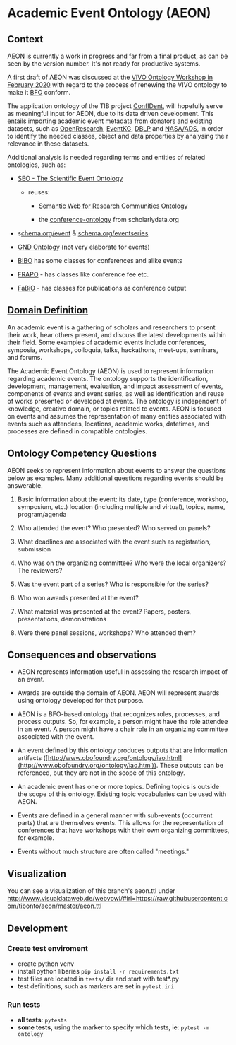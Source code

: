 # Academic Event Ontology (AEON)

## Context

AEON is currently a work in progress and far from a final product, as
can be seen by the version number. It\'s not ready for productive
systems.

A first draft of AEON was discussed at the [VIVO Ontology Workshop in
February
2020](https://docs.google.com/document/d/1C9vs3_pCqhS_ujcqmUeu9TSXtgxFIvsBv-fW3sXl7yk)
with regard to the process of renewing the VIVO ontology to make it
[BFO](https://basic-formal-ontology.org/) conform.

The application ontology of the TIB project
[ConfIDent](https://projects.tib.eu/en/confident/), will
hopefully serve as meaningful input for AEON, due to its data driven
development. This entails importing academic event metadata from
donators and existing datasets, such as
[OpenResearch](https://www.openresearch.org),
[EventKG](https://github.com/saidfathalla/EVENTSKG-Dataset),
[DBLP](http://dblp2.uni-trier.de/) and
[NASA/ADS](https://ui.adsabs.harvard.edu/), in order to
identify the needed classes, object and data properties by analysing
their relevance in these datasets.

Additional analysis is needed regarding terms and entities of related
ontologies, such as:

-   [SEO - The Scientific Event
    Ontology](http://kddste.sda.tech/SEOontology/Documentation/)

    -   reuses:

        -   [Semantic Web for Research Communities
            Ontology](https://lov.linkeddata.es/dataset/lov/vocabs/swrc)

        -   the
            [conference-ontology](http://www.scholarlydata.org/ontology/conference-ontology.owl)
            from scholarlydata.org

-   s[chema.org/event](http://www.schema.org/event) &
    [schema.org/eventseries](http://www.schema.org/eventseries)

-   [GND
    Ontology](https://d-nb.info/standards/elementset/gnd)
    (not very elaborate for events)

-   [BIBO](http://bibliontology.com/) has some classes for
    conferences and alike events

-   [FRAPO](https://sparontologies.github.io/frapo/current/frapo.html#d4e2645) -
    has classes like conference fee etc.

-   [FaBiO](https://sparontologies.github.io/fabio/current/fabio.html) -
    has classes for publications as conference output

## [Domain Definition](https://docs.google.com/document/d/1e7MWIO7IZHtj1Ww-pXswcQVDO7rIs8aQwwgnKk2KQ-o)

An academic event is a gathering of scholars and researchers to prsent
their work, hear others present, and discuss the latest developments
within their field. Some examples of academic events include
conferences, symposia, workshops, colloquia, talks, hackathons,
meet-ups, seminars, and forums.



The Academic Event Ontology (AEON) is used to represent information
regarding academic events. The ontology supports the identification,
development, management, evaluation, and impact assessment of events,
components of events and event series, as well as identification and
reuse of works presented or developed at events. The ontology is
independent of knowledge, creative domain, or topics related to events.
AEON is focused on events and assumes the representation of many
entities associated with events such as attendees, locations, academic
works, datetimes, and processes are defined in compatible ontologies.

## Ontology Competency Questions

AEON seeks to represent information about events to answer the questions
below as examples. Many additional questions regarding events should be
answerable.



1.  Basic information about the event: its date, type (conference,
    workshop, symposium, etc.) location (including multiple and
    virtual), topics, name, program/agenda

2.  Who attended the event? Who presented? Who served on panels?

3.  What deadlines are associated with the event such as registration,
    submission

4.  Who was on the organizing committee? Who were the local organizers?
    The reviewers?

5.  Was the event part of a series? Who is responsible for the series?

6.  Who won awards presented at the event?

7.  What material was presented at the event? Papers, posters,
    presentations, demonstrations

8.  Were there panel sessions, workshops? Who attended them?

## Consequences and observations

-   AEON represents information useful in assessing the research impact
    of an event.

-   Awards are outside the domain of AEON. AEON will represent awards
    using ontology developed for that purpose.

-   AEON is a BFO-based ontology that recognizes roles, processes, and
    process outputs. So, for example, a person might have the role
    attendee in an event. A person might have a chair role in an
    organizing committee associated with the event.

-   An event defined by this ontology produces outputs that are
    information artifacts
    ([http://www.obofoundry.org/ontology/iao.html](http://www.obofoundry.org/ontology/iao.html)).
    These outputs can be referenced, but they are not in the scope of
    this ontology.

-   An academic event has one or more topics. Defining topics is outside
    the scope of this ontology. Existing topic vocabularies can be used
    with AEON.

-   Events are defined in a general manner with sub-events (occurrent
    parts) that are themselves events. This allows for the
    representation of conferences that have workshops with their own
    organizing committees, for example.

-   Events without much structure are often called "meetings."


## Visualization
You can see a visualization of this branch's aeon.ttl under http://www.visualdataweb.de/webvowl/#iri=https://raw.githubusercontent.com/tibonto/aeon/master/aeon.ttl


## Development

### Create test enviroment
* create python venv
* install python libaries `pip install -r requirements.txt`
* test files are located in `tests/` dir and start with test*.py
* test definitions, such as markers are set in `pytest.ini`

### Run tests
* **all tests**: `pytests`  
* **some tests**, using the marker to specify which tests, ie: `pytest -m ontology`
